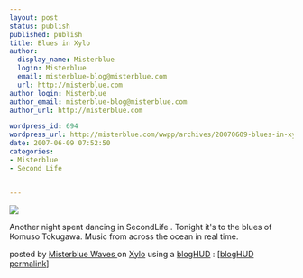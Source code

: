 ```yaml
---
layout: post
status: publish
published: publish
title: Blues in Xylo
author:
  display_name: Misterblue
  login: Misterblue
  email: misterblue-blog@misterblue.com
  url: http://misterblue.com
author_login: Misterblue
author_email: misterblue-blog@misterblue.com
author_url: http://misterblue.com

wordpress_id: 694
wordpress_url: http://misterblue.com/wwpp/archives/20070609-blues-in-xylo
date: 2007-06-09 07:52:50
categories:
- Misterblue
- Second Life


---
```

<img class="blogHUDimg" src="http://bloghud.com/users/misterbluewaves/snaps/1181444403_snap_320.jpg" /><p>Another night spent dancing in SecondLife . Tonight it's to the blues of  Komuso Tokugawa. Music from across the ocean in real time.</p><p>posted by <a href="http://my.bloghud.com/misterbluewaves/">Misterblue Waves </a> on <a href="http://visit.bloghud.com/Xylo/">Xylo</a> using a <a href="http://bloghud.com/">blogHUD</a> : [<a title="a blogHUD post" href="http://bloghud.com/id/9408">blogHUD permalink</a>]</p>
